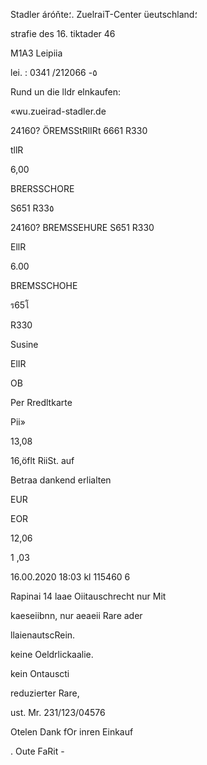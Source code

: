 Stadler
áróňte؛. ZuelraiT-Center
üeutschland؛

strafie  des  16.  tiktader  46

Μ1Α3  Leipiia

lei. :  0341 /212066  -٥

Rund  un  die  lldr  elnkaufen:

«wu.zueirad-stadler.de

24160?  ÖREMSStRlIRt  6661  R330

tllR

6,00

BRERSSCHORE

S651  R33٥

24160?  BREMSSEHURE  S651  R330

EllR

6.00

BREMSSCHOHE

ร65โ

R330

Susine

ElIR

OB

Per Rredltkarte

Pii»

13,08

16,öflt RiiSt.  auf

Betraa dankend erlialten

EUR

EOR

12,06

1 ,03

16.00.2020 18:03  kl  115460  6

Rapinai  14 laae Oiitauschrecht nur Mit

kaeseiibnn, nur  aeaeii  Rare ader

llaienautscRein.

keine Oeldrlickaalie.

kein Ontauscti

reduzierter Rare,

ust. Mr. 231/123/04576

Otelen Dank fOr inren Einkauf

.  Oute FaRit -

